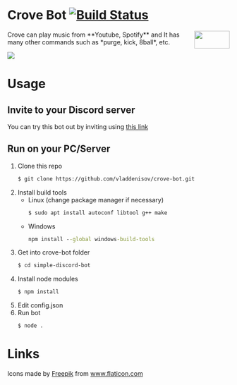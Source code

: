 # Crove Bot [![Build Status](https://travis-ci.com/vladdenisov/crove-bot.svg?branch=master)](https://travis-ci.com/vladdenisov/crove-bot)
<img src="https://image.flaticon.com/icons/svg/122/122320.svg" align="right" width="80" height="40"/>
Crove can play music from **Youtube, Spotify** and It has many other commands such as *purge, kick, 8ball*, etc.  
</br>

![](http://g.recordit.co/GpyFAaaINI.gif)

# Usage
## Invite to your Discord server
You can try this bot out by inviting using [this link](https://discordapp.com/oauth2/authorize?&client_id=573460427753914368&scope=bot&permissions=8)

## Run on your PC/Server

1.  Clone this repo
	```sh
	$ git clone https://github.com/vladdenisov/crove-bot.git
	```
1.  Install build tools
	- Linux (change package manager if necessary)
		```sh 
		$ sudo apt install autoconf libtool g++ make  
		```
	- Windows 
		```cmd  
		npm install --global windows-build-tools
		```
1. Get into crove-bot folder
	```sh 
	$ cd simple-discord-bot
	```
1. Install node modules
	```sh 
	$ npm install 
	```
1. Edit config.json
1. Run bot
	```sh 
	$ node .
	```


# Links
Icons made by <a href="https://www.flaticon.com/authors/freepik" title="Freepik">Freepik</a> from <a href="https://www.flaticon.com/" title="Flaticon"> www.flaticon.com</a>

